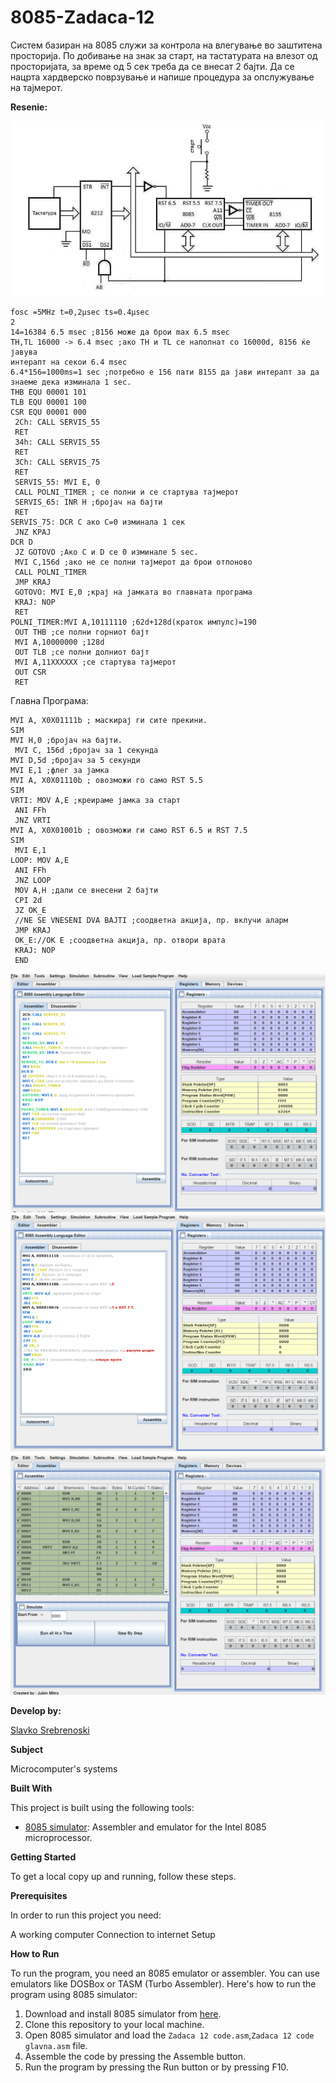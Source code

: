 # 8085-Zadaca-12

Систем базиран на 8085 служи за контрола на
влегување во заштитена просторија. По добивање на знак за
старт, на тастатурата на влезот од просторијата, за време од 5
сек треба да се внесат 2 бајти. Да се нацрта хардверско
поврзување и напише процедура за опслужување на
тајмерот. 

**Resenie:**


![Screenshot (1)](https://github.com/slavko444/8085-Zadaca-12/blob/main/Diagram%2012.png)

```
fosc =5MHz t=0,2µsec ts=0.4µsec
2
14=16384 6.5 msec ;8156 може да брои max 6.5 msec
TH,TL 16000 -> 6.4 msec ;ако TH и TL се наполнат со 16000d, 8156 ќе јавува
интерапт на секои 6.4 msec
6.4*156=1000ms=1 sec ;потребно е 156 пати 8155 да јави интерапт за да
знаеме дека изминала 1 sec.
THB EQU 00001 101
TLB EQU 00001 100
CSR EQU 00001 000
 2Ch: CALL SERVIS_55
 RET
 34h: CALL SERVIS_55
 RET
 3Ch: CALL SERVIS_75
 RET
 SERVIS_55: MVI E, 0
 CALL POLNI_TIMER ; се полни и се стартува тајмерот
 SERVIS_65: INR H ;бројач на бајти
 RET
SERVIS_75: DCR C ако С=0 изминала 1 сек
 JNZ КРАЈ
DCR D
 JZ GOTOVO ;Aко C и D се 0 изминалe 5 sec.
 MVI C,156d ;ако не се полни тајмерот да брои отпоново
 CALL POLNI_TIMER
 JMP KRAJ
 GOTOVO: MVI E,0 ;крај на јамката во главната програма
 KRAJ: NOP
 RET
POLNI_TIMER:MVI A,10111110 ;62d+128d(краток импулс)=190
 OUT THB ;се полни горниот бајт
 MVI A,10000000 ;128d
 OUT TLB ;се полни долниот бајт
 MVI A,11XXXXXX ;се стартува тајмерот
 OUT CSR
 RET
```
Главна Програма:
```
MVI А, X0X01111b ; маскирај ги сите прекини.
SIM
MVI H,0 ;бројач на бајти.
 MVI C, 156d ;бројач за 1 секунда
MVI D,5d ;бројач за 5 секунди
MVI E,1 ;флег за јамка
MVI А, X0X01110b ; овозможи го само RST 5.5
SIM
VRTI: MOV A,E ;креираме јамка за старт
 ANI FFh
 JNZ VRTI
MVI А, X0X01001b ; овозможи ги само RST 6.5 и RST 7.5
SIM
 MVI E,1
LOOP: MOV A,E
 ANI FFh
 JNZ LOOP
 MOV A,H ;дали се внесени 2 бајти
 CPI 2d
 JZ OK_E
 //NE SE VNESENI DVA BAJTI ;соодветна акција, пр. вклучи аларм
 JMP KRAJ
 OK_E://OK E ;соодветна акција, пр. отвори врата
 KRAJ: NOP
 END 

```

 ![Screenshot (2)](https://github.com/slavko444/8085-Zadaca-12/blob/main/Code%2012.1.png)
 ![Screenshot (3)](https://github.com/slavko444/8085-Zadaca-12/blob/main/Code%20glavna%2012.png)
 ![Screenshot (4)](https://github.com/slavko444/8085-Zadaca-12/blob/main/Code%2012.png)
 
**Develop by:**

[Slavko Srebrenoski ](https://github.com/slavko444)


**Subject**

Microcomputer's systems

**Built With**

This project is built using the following tools:

- [8085 simulator](https://github.com/8085simulator/8085simulator.github.io?tab=readme-ov-file): Assembler and emulator for the Intel 8085 microprocessor.

**Getting Started**

To get a local copy up and running, follow these steps.

**Prerequisites**

In order to run this project you need:

A working computer
Connection to internet
Setup

**How to Run**

To run the program, you need an 8085 emulator or assembler. You can use emulators like DOSBox or TASM (Turbo Assembler). Here's how to run the program using 8085 simulator:

1. Download and install 8085 simulator from [here](https://github.com/8085simulator/8085simulator.github.io?tab=readme-ov-file).
2. Clone this repository to your local machine.
3. Open 8085 simulator and load the `Zadaca 12 code.asm`,`Zadaca 12 code glavna.asm` file.
4. Assemble the code by pressing the Assemble button.
5. Run the program by pressing the Run button or by pressing F10.
